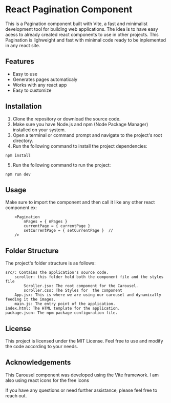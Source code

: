 # React Pagination Component

This is a Pagination component built with Vite, a fast and minimalist development tool for building web applications. The idea is to have easy acess to already created react components to use in other projects. This Pagination is lighweight and fast with minimal code ready to be inplemented in any react site.

## Features

- Easy to use
- Generates pages automaticaly 
- Works with any react app
- Easy to customize

## Installation

1. Clone the repository or download the source code.
2. Make sure you have Node.js and npm (Node Package Manager) installed on your system.
3. Open a terminal or command prompt and navigate to the project's root directory.
4. Run the following command to install the project dependencies:

```shell
npm install

```

5. Run the following command to run the project:

```shell
npm run dev
```
## Usage

Make sure to import the component and then call it like any other react component
ex:
```react
    <Pagination
        nPages = { nPages }
        currentPage = { currentPage } 
        setCurrentPage = { setCurrentPage }  // 
    />
```



## Folder Structure

The project's folder structure is as follows:

    src/: Contains the application's source code.
        scroller: this folder hold both the component file and the styles file
            Scroller.jsx: The root component for the Carousel.
            scroller.css: The Styles for  the component 
        App.jsx: This is where we are using our carousel and dynamically feeding it the images.
        main.js: The entry point of the application.
    index.html: The HTML template for the application.
    package.json: The npm package configuration file.

## License

This project is licensed under the MIT License. Feel free to use and modify the code according to your needs.


## Acknowledgements

This Carousel component was developed using the Vite framework.
I am also using react icons for the free icons

If you have any questions or need further assistance, please feel free to reach out.
